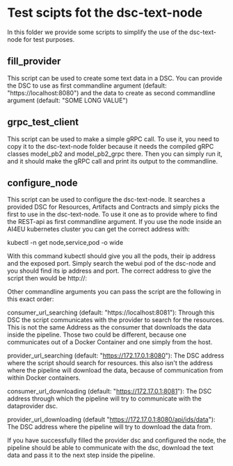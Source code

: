 # Test scipts fot the dsc-text-node

In this folder we provide some scripts to simplify the use of the dsc-text-node for test purposes. 

## fill_provider

This script can be used to create some text data in a DSC. You can provide the DSC to use as first commandline argument (default: "https://localhost:8080") and the data to create as second commandline argument (default: "SOME LONG VALUE")

## grpc_test_client

This script can be used to make a simple gRPC call. To use it, you need to copy it to the dsc-text-node folder because it needs the compiled gRPC classes model_pb2 and model_pb2_grpc there. Then you can simply run it, and it should make the gRPC call and print its output to the commandline.

## configure_node 

This script can be used to configure the dsc-text-node. It searches a provided DSC for Resources, Artifacts and Contracts and simply picks the first to use in the dsc-text-node. To use it one as to provide where to find the REST-api as first commandline argument. If you use the node inside an AI4EU kubernetes cluster you can get the correct address with:

kubectl -n <your-namespace> get node,service,pod -o wide

With this command kubectl should give you all the pods, their ip address and the exposed port. Simply search the webui pod of the dsc-node and you should find its ip address and port. The correct address to give the script then would be http://<webui-ip-address>:<webui-port>

Other commandline arguments you can pass the script are the following in this exact order:

consumer_url_searching (default: "https://localhost:8081"): 
Through this DSC the script communicates with the provider to search for the resources. This is not the same Address as the consumer that downloads the data inside the pipeline. Those two could be different, because one communicates out of a Docker Container and one simply from the host.

provider_url_searching (default: "https://172.17.0.1:8080"):
The DSC address where the script should search for resources. this also isn't the address where the pipeline will download the data, because of communication from within Docker containers.

consumer_url_downloading (default: "https://172.17.0.1:8081"):
The DSC address through which the pipeline will try to communicate with the dataprovider dsc. 

provider_url_downloading (default "https://172.17.0.1:8080/api/ids/data"):
The DSC address where the pipeline will try to download the data from. 


If you have successfully filled the provider dsc and configured the node, the pipeline should be able to communicate with the dsc, download the text data and pass it to the next step inside the pipeline.